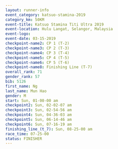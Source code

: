 ```yaml
---
layout: runner-info 
event_category: katsuo-stamina-2019 
category_km: 50KM 
event-title: Katsuo Stamina Titi Ultra 2019 
event-location: Hulu Langat, Selangor, Malaysia 
event-logo: 
event-date: 03-15-2019 
checkpoint-name2: CP 1 (T-2) 
checkpoint-name3: CP 2 (T-3) 
checkpoint-name4: CP 3 (T-4) 
checkpoint-name5: CP 4 (T-5) 
checkpoint-name6: CP 5 (T-6) 
checkpoint-name8: Finishing Line (T-7) 
overall_rank: 71
gender_rank: 57
bib: 5126
first_name: Ng
last_name: Mun Hao
gender: M
start: Sun, 01-00-00 am
checkpoint2: Sun, 02-02-07 am
checkpoint3: Sun, 02-54-56 am
checkpoint4: Sun, 04-36-03 am
checkpoint5: Sun, 06-14-46 am
checkpoint6: Sun, 07-16-19 am
finishing_line_(t_7): Sun, 08-25-00 am
race_time: 07-25-00
status: FINISHER
---
```

